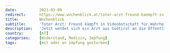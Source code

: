 ```yaml
---
date:          2021-03-09
redirect:      https://www.wochenblick.at/toter-arzt-freund-kaempft-in-videobotschaft-fuer-wahrheit-ueber-impfung/
title:         Wochenblick
subtitle:      'Toter Arzt: Freund kämpft in Videobotschaft für Wahrheit über Impfung'
description:   'Jetzt wendet sich ein Arzt aus Südtirol an die Öffentlichkeit. Sein guter Freund soll an den Folgen der Impfung verstorben sein.'
country:       [AT]
categories:    [Widerstand, Medizin, Impfung]
tags:          [mit oder an impfung gestorben]
---
```


